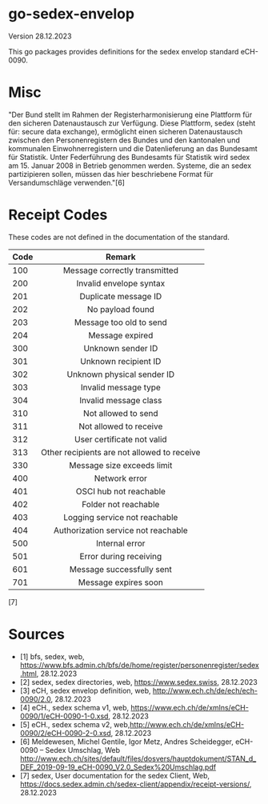 # go-sedex-envelop
Version 28.12.2023

This go packages provides definitions for the sedex envelop standard eCH-0090.

# Misc
"Der Bund stellt im Rahmen der Registerharmonisierung eine Plattform für den sicheren Datenaustausch zur Verfügung. Diese Plattform, sedex (steht für: secure data exchange), 
ermöglicht einen sicheren Datenaustausch zwischen den Personenregistern des Bundes und
den kantonalen und kommunalen Einwohnerregistern und die Datenlieferung an das Bundesamt für Statistik.
Unter Federführung des Bundesamts für Statistik wird sedex am 15. Januar 2008 in Betrieb
genommen werden.
Systeme, die an sedex partizipieren sollen, müssen das hier beschriebene Format für Versandumschläge verwenden."[6]

# Receipt Codes
These codes are not defined in the documentation of the standard.

| Code    |   Remark |
|----------|:-------------:|
100 |   Message correctly transmitted
200 |   Invalid envelope syntax
201 |   Duplicate message ID
202 |   No payload found
203 |   Message too old to send
204 |   Message expired
300 |   Unknown sender ID
301 |   Unknown recipient ID
302 |   Unknown physical sender ID
303 |   Invalid message type
304 |   Invalid message class
310 |   Not allowed to send
311 |   Not allowed to receive
312 |   User certificate not valid
313 |   Other recipients are not allowed to receive
330 |   Message size exceeds limit
400 |   Network error
401 |   OSCI hub not reachable
402 |   Folder not reachable
403 |   Logging service not reachable
404 |   Authorization service not reachable
500 |   Internal error
501 |   Error during receiving
601 |   Message successfully sent
701 |   Message expires soon

[7]

# Sources
- [1] bfs, sedex, web, https://www.bfs.admin.ch/bfs/de/home/register/personenregister/sedex.html, 28.12.2023
- [2] sedex, sedex directories, web, https://www.sedex.swiss, 28.12.2023
- [3] eCH, sedex envelop definition, web, http://www.ech.ch/de/ech/ech-0090/2.0, 28.12.2023
- [4] eCH., sedex schema v1, web, https://www.ech.ch/de/xmlns/eCH-0090/1/eCH-0090-1-0.xsd, 28.12.2023
- [5] eCH., sedex schema v2, web,http://www.ech.ch/de/xmlns/eCH-0090/2/eCH-0090-2-0.xsd, 28.12.2023
- [6] Meldewesen, Michel Gentile, Igor Metz, Andres Scheidegger, eCH-0090 – Sedex Umschlag, Web http://www.ech.ch/sites/default/files/dosvers/hauptdokument/STAN_d_DEF_2019-09-19_eCH-0090_V2.0_Sedex%20Umschlag.pdf
- [7] sedex, User documentation for the sedex Client, Web, https://docs.sedex.admin.ch/sedex-client/appendix/receipt-versions/, 28.12.2023
